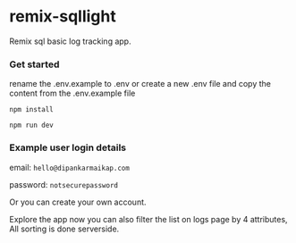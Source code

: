 # remix-sqllight
 Remix sql basic log tracking app.

### Get started
 rename the .env.example to .env or create a new .env file and copy the content from the .env.example file
 
`npm install`

`npm run dev`



 ### Example user login details

email: `hello@dipankarmaikap.com`

password: `notsecurepassword`

Or you can create your own account.


Explore the app now you can also filter the list on logs page by 4 attributes, All sorting is done serverside.




